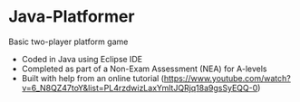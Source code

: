 # Java-Platformer
Basic two-player platform game
- Coded in Java using Eclipse IDE
- Completed as part of a Non-Exam Assessment (NEA) for A-levels
- Built with help from an online tutorial (https://www.youtube.com/watch?v=6_N8QZ47toY&list=PL4rzdwizLaxYmltJQRjq18a9gsSyEQQ-0)

